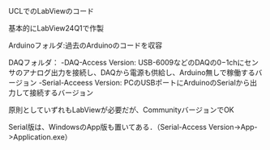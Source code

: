 UCLでのLabViewのコード

基本的にLabView24Q1で作製

Arduinoフォルダ:過去のArduinoのコードを収容

DAQフォルダ：
-DAQ-Access Version: USB-6009などのDAQの0−1chにセンサのアナログ出力を接続し、DAQから電源も供給し、Arduino無しで稼働するバージョン
-Serial-Acceess Version: PCのUSBポートにArduinoのSerialから出力して接続するバージョン
  
原則としていずれもLabViewが必要だが、CommunityバージョンでOK

Serial版は、WindowsのApp版も置いてある．（Serial-Access Version->App->Application.exe）
